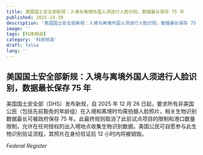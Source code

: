 ```yaml
---
title: 美国国土安全部新规：入境与离境外国人须进行人脸识别，数据最长保存 75 年
published: 2025-10-30
description: '美国国土安全部新规：入境与离境外国人须进行人脸识别，数据最长保存 75 年'
image: ''
tags: [科技频道]
category: '科技频道'
draft: false
lang: ''
---
```


## 美国国土安全部新规：入境与离境外国人须进行人脸识别，数据最长保存 75 年

美国国土安全部（DHS）发布新规，自 2025 年 12 月 26 日起，要求所有非美国公民（包括先前豁免的年龄组）在入境和离境时均需拍摄人脸照片，相关生物识别数据最长可被政府保存 75 年。此最终规则取消了此前试点项目的限制和港口数量限制，允许在任何授权的出入境地点收集生物识别数据。美国公民可自愿参与此生物识别验证流程，其照片在身份验证后 12 小时内将被销毁。

*Federal Register*
